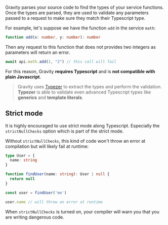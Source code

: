 
Gravity parses your source code to find the types of your service functions. Once the types are parsed, they are used to validate any parameters passed to a request to make sure they match their Typescript type.

For example, let's suppose we have the function `add` in the service `math`:

```typescript
function add(x: number, y: number): number
```

Then any request to this function that does not provides two integers as parameters will return an error.

```ts
await api.math.add(1, "2") // this call will fail
```

For this reason, Gravity **requires Typescript** and is **not compatible with plain Javascript**.

> Gravity uses [Typezer](https://www.npmjs.com/package/typezer) to extract the types and perform the validation. **Typezer** is able to validate even advanced Typescript types like **generics** and **template literals**.


## Strict mode

It is highly encouraged to use strict mode along Typescript. Especially the `strictNullChecks` option which is part of the strict mode.

Without `strictNullChecks`, this kind of code won't throw an error at compilation but will likely fail at runtime:

```typescript
type User = {
  name: string
}

function findUser(name: string): User | null {
  return null
}

const user = findUser('me')

user.name // will throw an error at runtime
```

When `strictNullChecks` is turned on, your compiler will warn you that you are writing dangerous code.
